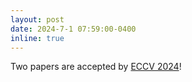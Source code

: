 ```yaml
---
layout: post
date: 2024-7-1 07:59:00-0400
inline: true
---
```

Two papers are accepted by [ECCV 2024](https://eccv2024.ecva.net/)! 
